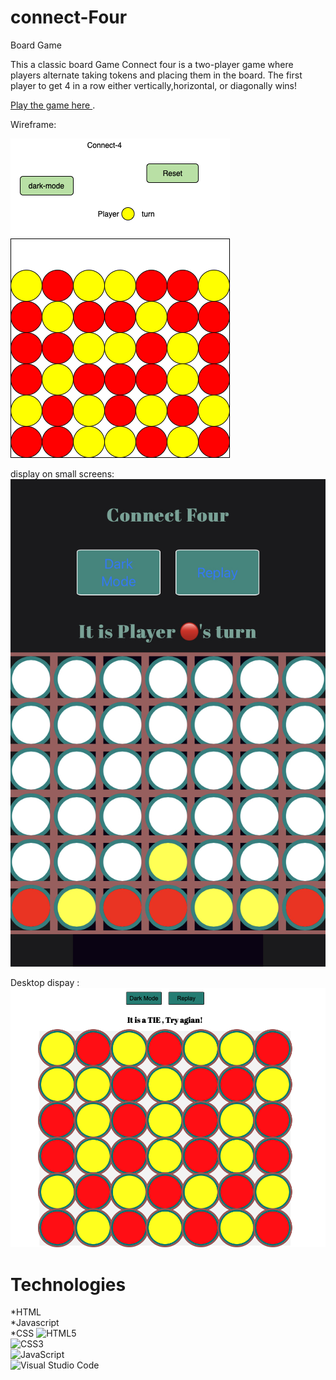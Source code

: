 # connect-Four
Board Game


This a classic board Game Connect four is a two-player game where players alternate taking tokens and placing them in the board. The first player to get 4 in a row either vertically,horizontal, or diagonally wins!

[Play the game here ](https://ah82021.github.io/connect-Four/).

Wireframe: 

![This is an image](./images/wireframe-4.png)


display on small screens: 
![This is an image](./images/mobile-display.jpg)


Desktop dispay :
![This is an image](./images/desktop%20display.png)


# Technologies 
 *HTML <br>
 *Javascript <br>
 *CSS 
 ![HTML5](https://img.shields.io/badge/html5-%23E34F26.svg?style=for-the-badge&logo=html5&logoColor=white) <br>
 ![CSS3](https://img.shields.io/badge/css3-%231572B6.svg?style=for-the-badge&logo=css3&logoColor=white) <br>
 ![JavaScript](https://img.shields.io/badge/javascript-%23323330.svg?style=for-the-badge&logo=javascript&logoColor=%23F7DF1E) <br>
 ![Visual Studio Code](https://img.shields.io/badge/Visual%20Studio%20Code-0078d7.svg?style=for-the-badge&logo=visual-studio-code&logoColor=white)